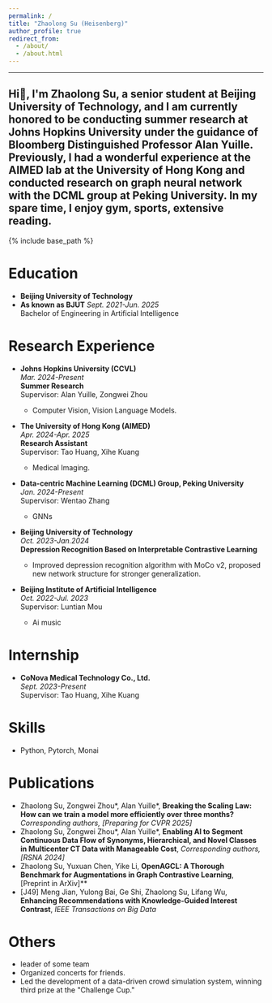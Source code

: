 ```yaml
---
permalink: /
title: "Zhaolong Su (Heisenberg)"
author_profile: true
redirect_from: 
  - /about/
  - /about.html
---
```

---
Hi🙌, I'm Zhaolong Su, a senior student at Beijing University of Technology, and I am currently honored to be conducting summer research at Johns Hopkins University under the guidance of Bloomberg Distinguished Professor Alan Yuille. Previously, I had a wonderful experience at the AIMED lab at the University of Hong Kong and conducted research on graph neural network with the DCML group at Peking University. In my spare time, I enjoy gym, sports, extensive reading.
---

{% include base_path %}

Education
======
* **Beijing University of Technology**
* **As known as BJUT**
  *Sept. 2021-Jun. 2025*  
  Bachelor of Engineering in Artificial Intelligence  

Research Experience
======
* **Johns Hopkins University (CCVL)**  
  *Mar. 2024-Present*  
  **Summer Research**  
  Supervisor: Alan Yuille, Zongwei Zhou
  - Computer Vision, Vision Language Models.

* **The University of Hong Kong (AIMED)**  
  *Apr. 2024-Apr. 2025*  
  **Research Assistant**  
  Supervisor: Tao Huang, Xihe Kuang
  - Medical Imaging.

* **Data-centric Machine Learning (DCML) Group, Peking University**  
  *Jan. 2024-Present*  
  Supervisor: Wentao Zhang  
  - GNNs

* **Beijing University of Technology**  
  *Oct. 2023-Jan.2024*  
  **Depression Recognition Based on Interpretable Contrastive Learning**  
  - Improved depression recognition algorithm with MoCo v2, proposed new network structure for stronger generalization.

* **Beijing Institute of Artificial Intelligence**  
  *Oct. 2022-Jul. 2023*  
  Supervisor: Luntian Mou  
  - Ai music

Internship
======
* **CoNova Medical Technology Co., Ltd.**  
  *Sept. 2023-Present*  
  Supervisor: Tao Huang, Xihe Kuang

Skills
======
* Python, Pytorch, Monai  

Publications
======
* Zhaolong Su, Zongwei Zhou*, Alan Yuille*, **Breaking the Scaling Law: How can we train a model more efficiently over three months?** *Corresponding authors, [Preparing for CVPR 2025]*  
* Zhaolong Su, Zongwei Zhou*, Alan Yuille*, **Enabling AI to Segment Continuous Data Flow of Synonyms, Hierarchical, and Novel Classes in Multicenter CT Data with Manageable Cost**, *Corresponding authors, [RSNA 2024]*  
* Zhaolong Su, Yuxuan Chen, Yike Li, **OpenAGCL: A Thorough Benchmark for Augmentations in Graph Contrastive Learning**, [Preprint in ArXiv]**  
* [J49] Meng Jian, Yulong Bai, Ge Shi, Zhaolong Su, Lifang Wu, **Enhancing Recommendations with Knowledge-Guided Interest Contrast**, *IEEE Transactions on Big Data*


Others
======
* leader of some team
* Organized concerts for friends.  
* Led the development of a data-driven crowd simulation system, winning third prize at the "Challenge Cup."
